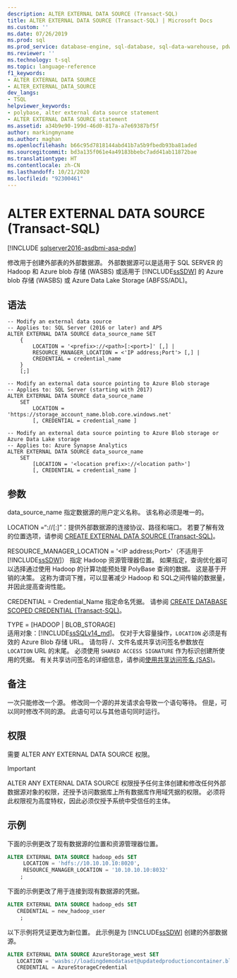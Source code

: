 ```yaml
---
description: ALTER EXTERNAL DATA SOURCE (Transact-SQL)
title: ALTER EXTERNAL DATA SOURCE (Transact-SQL) | Microsoft Docs
ms.custom: ''
ms.date: 07/26/2019
ms.prod: sql
ms.prod_service: database-engine, sql-database, sql-data-warehouse, pdw
ms.reviewer: ''
ms.technology: t-sql
ms.topic: language-reference
f1_keywords:
- ALTER EXTERNAL DATA SOURCE
- ALTER_EXTERNAL_DATA_SOURCE
dev_langs:
- TSQL
helpviewer_keywords:
- polybase, alter external data source statement
- ALTER EXTERNAL DATA SOURCE statement
ms.assetid: a34b9e90-199d-46d0-817a-a7e69387bf5f
author: markingmyname
ms.author: maghan
ms.openlocfilehash: b66c95d7818144abd41b7a5b9fbedb93ba81aded
ms.sourcegitcommit: bd3a135f061e4a49183bbebc7add41ab11872bae
ms.translationtype: HT
ms.contentlocale: zh-CN
ms.lasthandoff: 10/21/2020
ms.locfileid: "92300461"
---
```

# <a name="alter-external-data-source-transact-sql"></a>ALTER EXTERNAL DATA SOURCE (Transact-SQL)
[!INCLUDE [sqlserver2016-asdbmi-asa-pdw](../../includes/applies-to-version/sqlserver2016-asdbmi-asa-pdw.md)]

  修改用于创建外部表的外部数据源。 外部数据源可以是适用于 SQL SERVER 的 Hadoop 和 Azure blob 存储 (WASBS) 或适用于 [!INCLUDE[ssSDW](../../includes/sssdwfull-md.md)] 的 Azure blob 存储 (WASBS) 或 Azure Data Lake Storage (ABFSS/ADL)。 

## <a name="syntax"></a>语法  

```syntaxsql
-- Modify an external data source
-- Applies to: SQL Server (2016 or later) and APS
ALTER EXTERNAL DATA SOURCE data_source_name SET
    {   
        LOCATION = '<prefix>://<path>[:<port>]' [,] |
        RESOURCE_MANAGER_LOCATION = <'IP address;Port'> [,] |
        CREDENTIAL = credential_name
    }  
    [;]  

-- Modify an external data source pointing to Azure Blob storage
-- Applies to: SQL Server (starting with 2017)
ALTER EXTERNAL DATA SOURCE data_source_name
    SET
        LOCATION = 'https://storage_account_name.blob.core.windows.net'
        [, CREDENTIAL = credential_name ] 

-- Modify an external data source pointing to Azure Blob storage or Azure Data Lake storage
-- Applies to: Azure Synapse Analytics
ALTER EXTERNAL DATA SOURCE data_source_name
    SET
        [LOCATION = '<location prefix>://<location path>']
        [, CREDENTIAL = credential_name ] 
```

## <a name="arguments"></a>参数  
 data_source_name 指定数据源的用户定义名称。 该名称必须是唯一的。

 LOCATION =“<prefix>://<path>[:<port>]”：提供外部数据源的连接协议、路径和端口。 若要了解有效的位置选项，请参阅 [CREATE EXTERNAL DATA SOURCE &#40;Transact-SQL&#41;](create-external-data-source-transact-sql.md#location--prefixpathport)。

 RESOURCE_MANAGER_LOCATION = '\<IP address;Port>'（不适用于 [!INCLUDE[ssSDW](../../includes/sssdwfull-md.md)]） 指定 Hadoop 资源管理器位置。 如果指定，查询优化器可以选择通过使用 Hadoop 的计算功能预处理 PolyBase 查询的数据。 这是基于开销的决策。 这称为谓词下推，可以显著减少 Hadoop 和 SQL之间传输的数据量，并因此提高查询性能。

 CREDENTIAL = Credential_Name 指定命名凭据。 请参阅 [CREATE DATABASE SCOPED CREDENTIAL (Transact-SQL)](../../t-sql/statements/create-database-scoped-credential-transact-sql.md)。

TYPE = [HADOOP | BLOB_STORAGE]   
适用对象：[!INCLUDE[ssSQLv14_md](../../includes/sssqlv14-md.md)]。
仅对于大容量操作，`LOCATION` 必须是有效的 Azure Blob 存储 URL。 请勿将 /、文件名或共享访问签名参数放在 `LOCATION` URL 的末尾。
必须使用 `SHARED ACCESS SIGNATURE` 作为标识创建所使用的凭据。 有关共享访问签名的详细信息，请参阅[使用共享访问签名 (SAS)](/azure/storage/storage-dotnet-shared-access-signature-part-1)。

  

## <a name="remarks"></a>备注
 一次只能修改一个源。 修改同一个源的并发请求会导致一个语句等待。 但是，可以同时修改不同的源。 此语句可以与其他语句同时运行。

## <a name="permissions"></a>权限  
 需要 ALTER ANY EXTERNAL DATA SOURCE 权限。
 > [!IMPORTANT]  
 > ALTER ANY EXTERNAL DATA SOURCE 权限授予任何主体创建和修改任何外部数据源对象的权限，还授予访问数据库上所有数据库作用域凭据的权限。 必须将此权限视为高度特权，因此必须仅授予系统中受信任的主体。


## <a name="examples"></a>示例  
 下面的示例更改了现有数据源的位置和资源管理器位置。

```sql  
ALTER EXTERNAL DATA SOURCE hadoop_eds SET
     LOCATION = 'hdfs://10.10.10.10:8020',
     RESOURCE_MANAGER_LOCATION = '10.10.10.10:8032'
    ;
```

 下面的示例更改了用于连接到现有数据源的凭据。

```sql 
ALTER EXTERNAL DATA SOURCE hadoop_eds SET
   CREDENTIAL = new_hadoop_user
    ;
```
 以下示例将凭证更改为新位置。 此示例是为 [!INCLUDE[ssSDW](../../includes/sssdwfull-md.md)] 创建的外部数据源。 

```sql  
ALTER EXTERNAL DATA SOURCE AzureStorage_west SET
   LOCATION = 'wasbs://loadingdemodataset@updatedproductioncontainer.blob.core.windows.net',
   CREDENTIAL = AzureStorageCredential
```